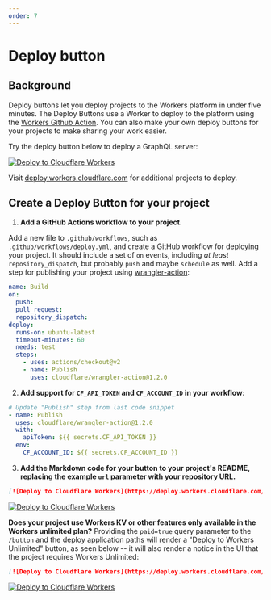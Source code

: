 ```yaml
---
order: 7
---
```


# Deploy button

## Background

Deploy buttons let you deploy projects to the Workers platform in under five minutes. The Deploy Buttons use a Worker to deploy to the platform using the [Workers Github Action](https://github.com/marketplace/actions/github-action-for-cloudflare-workers). You can also make your own deploy buttons for your projects to make sharing your work easier.

Try the deploy button below to deploy a GraphQL server:

[![Deploy to Cloudflare Workers](https://deploy.workers.cloudflare.com/button)](https://deploy.workers.cloudflare.com/?url=https://github.com/signalnerve/workers-graphql-server)

Visit [deploy.workers.cloudflare.com](https://deploy.workers.cloudflare.com/) for additional projects to deploy.

## Create a Deploy Button for your project

1. **Add a GitHub Actions workflow to your project.**

Add a new file to `.github/workflows`, such as `.github/workflows/deploy.yml`, and create a GitHub workflow for deploying your project. It should include a set of `on` events, including _at least_ `repository_dispatch`, but probably `push` and maybe `schedule` as well. Add a step for publishing your project using [wrangler-action](https://github.com/cloudflare/wrangler-action):

```yaml
name: Build
on:
  push:
  pull_request:
  repository_dispatch:
deploy:
  runs-on: ubuntu-latest
  timeout-minutes: 60
  needs: test
  steps:
    - uses: actions/checkout@v2
    - name: Publish
      uses: cloudflare/wrangler-action@1.2.0
```

2. **Add support for `CF_API_TOKEN` and `CF_ACCOUNT_ID` in your workflow**:

```yaml
# Update "Publish" step from last code snippet
- name: Publish
  uses: cloudflare/wrangler-action@1.2.0
  with:
    apiToken: ${{ secrets.CF_API_TOKEN }}
  env:
    CF_ACCOUNT_ID: ${{ secrets.CF_ACCOUNT_ID }}
```

3. **Add the Markdown code for your button to your project's README, replacing the example `url` parameter with your repository URL.**

```md
[![Deploy to Cloudflare Workers](https://deploy.workers.cloudflare.com/button)](https://deploy.workers.cloudflare.com/?url=https://github.com/YOURUSERNAME/YOURREPO)
```

[![Deploy to Cloudflare Workers](https://deploy.workers.cloudflare.com/button)](https://deploy.workers.cloudflare.com)

**Does your project use Workers KV or other features only available in the Workers unlimited plan?** Providing the `paid=true` query parameter to the `/button` and the deploy application paths will render a "Deploy to Workers Unlimited" button, as seen below -- it will also render a notice in the UI that the project requires Workers Unlimited:

```md
[![Deploy to Cloudflare Workers](https://deploy.workers.cloudflare.com/button?paid=true)](https://deploy.workers.cloudflare.com/?url=https://github.com/YOURUSERNAME/YOURREPO&paid=true)
```

[![Deploy to Cloudflare Workers](https://deploy.workers.cloudflare.com/button?paid=true)](https://deploy.workers.cloudflare.com/?url=https://github.com/YOURUSERNAME/YOURREPO&paid=true)
